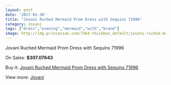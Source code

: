 ```yaml
---
layout: post
date: '2017-01-30'
title: "Jovani Ruched Mermaid Prom Dress with Sequins 71996"
category: Jovani
tags: ["dress","evening","mermaid","with","brand"]
image: http://img.princessan.com/7264-thickbox_default/jovani-ruched-mermaid-prom-dress-with-sequins-71996.jpg
---
```

Jovani Ruched Mermaid Prom Dress with Sequins 71996

On Sales: **$307.07643**
<a href="https://www.princessan.com/en/jovani/3224-jovani-ruched-mermaid-prom-dress-with-sequins-71996.html"><amp-img layout="responsive" width="600" height="600" src="//img.princessan.com/7264-thickbox_default/jovani-ruched-mermaid-prom-dress-with-sequins-71996.jpg" alt="Jovani Ruched Mermaid Prom Dress with Sequins 71996 0" /></a>
<a href="https://www.princessan.com/en/jovani/3224-jovani-ruched-mermaid-prom-dress-with-sequins-71996.html"><amp-img layout="responsive" width="600" height="600" src="//img.princessan.com/7265-thickbox_default/jovani-ruched-mermaid-prom-dress-with-sequins-71996.jpg" alt="Jovani Ruched Mermaid Prom Dress with Sequins 71996 1" /></a>
<a href="https://www.princessan.com/en/jovani/3224-jovani-ruched-mermaid-prom-dress-with-sequins-71996.html"><amp-img layout="responsive" width="600" height="600" src="//img.princessan.com/7266-thickbox_default/jovani-ruched-mermaid-prom-dress-with-sequins-71996.jpg" alt="Jovani Ruched Mermaid Prom Dress with Sequins 71996 2" /></a>
<a href="https://www.princessan.com/en/jovani/3224-jovani-ruched-mermaid-prom-dress-with-sequins-71996.html"><amp-img layout="responsive" width="600" height="600" src="//img.princessan.com/7267-thickbox_default/jovani-ruched-mermaid-prom-dress-with-sequins-71996.jpg" alt="Jovani Ruched Mermaid Prom Dress with Sequins 71996 3" /></a>

Buy it: [Jovani Ruched Mermaid Prom Dress with Sequins 71996](https://www.princessan.com/en/jovani/3224-jovani-ruched-mermaid-prom-dress-with-sequins-71996.html "Jovani Ruched Mermaid Prom Dress with Sequins 71996")

View more: [Jovani](https://www.princessan.com/en/26-jovani "Jovani")